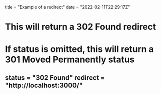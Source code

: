 title = "Example of a redirect"
date = "2022-02-11T22:29:17Z"

# This will return a 302 Found redirect 
# If status is omitted, this will return a 301 Moved Permanently status
status = "302 Found"
redirect = "http://localhost:3000/"
---


